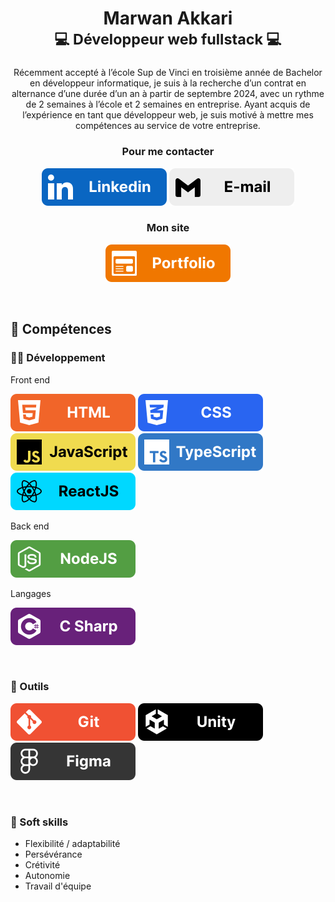 <h1 align="center">Marwan Akkari<br><sup>💻 Développeur web fullstack 💻</sup></h1>

<p align="center">Récemment accepté à l’école Sup de Vinci en troisième année de Bachelor en développeur informatique, je suis à la recherche d’un contrat en alternance d’une durée d’un an à partir de septembre 2024, avec un rythme de 2 semaines à l’école et 2 semaines en entreprise. Ayant acquis de l’expérience en tant que développeur web, je suis motivé à mettre mes compétences au service de votre entreprise.</p>

<h3 align="center">Pour me contacter</h3>
<p align="center">
  <a href="https://linkedin.com/in/marwan-akkari" target="blank"><img src="https://raw.githubusercontent.com/Ghatos-labs/Ghatos-labs/6ef8b8371d030a6c03b0091bf3188644238de3f1/images/linkedin.svg"></a>
  <a href="mailto:marwan.akkari2021@gmail.com" target="blank"><img src="https://raw.githubusercontent.com/Ghatos-labs/Ghatos-labs/6ef8b8371d030a6c03b0091bf3188644238de3f1/images/gmail.svg"></a>
</p>

<h3 align="center">Mon site</h3>
<p align="center">
  <a align="center" href="https://www.marwan-akkari.com/" target="blank"><img src="https://raw.githubusercontent.com/Ghatos-labs/Ghatos-labs/6ef8b8371d030a6c03b0091bf3188644238de3f1/images/portfolio.svg"></a>
</p>

<br>

<h2>🚀 Compétences</h2>

<h3>👨‍💻 Développement</h3>

<p>Front end</p>
<p>
  <img src="https://raw.githubusercontent.com/Ghatos-labs/Ghatos-labs/6ef8b8371d030a6c03b0091bf3188644238de3f1/images/html.svg">
  <img src="https://raw.githubusercontent.com/Ghatos-labs/Ghatos-labs/6ef8b8371d030a6c03b0091bf3188644238de3f1/images/css.svg">
  <img src="https://raw.githubusercontent.com/Ghatos-labs/Ghatos-labs/6ef8b8371d030a6c03b0091bf3188644238de3f1/images/javascript.svg">
  <img src="https://raw.githubusercontent.com/Ghatos-labs/Ghatos-labs/6ef8b8371d030a6c03b0091bf3188644238de3f1/images/typescript.svg">
  <img src="https://raw.githubusercontent.com/Ghatos-labs/Ghatos-labs/6ef8b8371d030a6c03b0091bf3188644238de3f1/images/reactjs.svg">
</p>

<p>Back end</p>
<p>
  <img src="https://raw.githubusercontent.com/Ghatos-labs/Ghatos-labs/6ef8b8371d030a6c03b0091bf3188644238de3f1/images/nodejs.svg">
</p>

<p>Langages</p>
<p>
  <img src="https://raw.githubusercontent.com/Ghatos-labs/Ghatos-labs/6ef8b8371d030a6c03b0091bf3188644238de3f1/images/csharp.svg">
</p>

<br>

<h3>🔨 Outils</h3>
<p>
  <img src="https://raw.githubusercontent.com/Ghatos-labs/Ghatos-labs/6ef8b8371d030a6c03b0091bf3188644238de3f1/images/git.svg">
  <img src="https://raw.githubusercontent.com/Ghatos-labs/Ghatos-labs/6ef8b8371d030a6c03b0091bf3188644238de3f1/images/unity.svg">
  <img src="https://raw.githubusercontent.com/Ghatos-labs/Ghatos-labs/6ef8b8371d030a6c03b0091bf3188644238de3f1/images/figma.svg">
</p>

<br>

<h3>🧠 Soft skills</h3>

- Flexibilité / adaptabilité
- Persévérance
- Crétivité
- Autonomie
- Travail d'équipe
